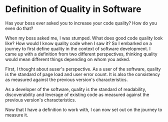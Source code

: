 # Definition of Quality in Software

Has your boss ever asked you to increase your code quality? How do you even do that?

When my boss asked me, I was stumped. What does good code quality look like? How would I know quality code when I saw it? So I embarked on a journey to first define quality in the context of software development. I came up with a definition from two different perspectives, thinking quality would mean different things depending on whom you asked.

First, I thought about auser's perspective. As a user of the software, quality is the standard of page load and user error count. It is also the consistency as measured against the previous version's characteristics.

As a developer of the software, quality is the standard of readability, discoverability and leverage of existing code as measured against the previous version's characteristics.

Now that I have a definition to work with, I can now set out on the journey to measure it.

<script server>
    export default {
        layout: './layouts/post.html',
        image: '',
        title: 'Definition of Quality in Software',
        excerpt: 'Has your boss ever asked you to increase your code quality? How did you do that?',
        shouldPublish: true,
        uri: '/blog/2014/quality-software.html',
        published: new Date('2014-02-01T16:43:08.111Z'),
        tags: ['quality', 'software']
    }
</script>